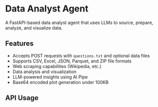 # Data Analyst Agent

A FastAPI-based data analyst agent that uses LLMs to source, prepare, analyze, and visualize data.

## Features

- Accepts POST requests with `questions.txt` and optional data files
- Supports CSV, Excel, JSON, Parquet, and ZIP file formats
- Web scraping capabilities (Wikipedia, etc.)
- Data analysis and visualization
- LLM-powered insights using AI Pipe
- Base64 encoded plot generation under 100KB

## API Usage

